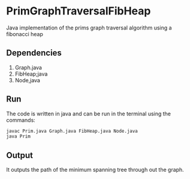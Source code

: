 # PrimGraphTraversalFibHeap
Java implementation of the prims graph traversal algorithm using a fibonacci heap

## Dependencies
1.  Graph.java
2.  FibHeap;java
3.  Node,java

## Run
The code is written in java and can be run in the terminal using the commands:
```bash
javac Prim.java Graph.java FibHeap.java Node.java
java Prim
```

## Output
It outputs the path of the minimum spanning tree through out the graph.
